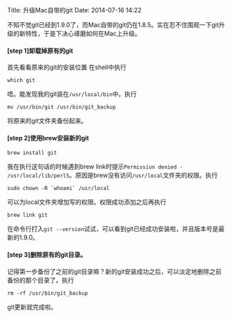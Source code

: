 Title: 升级Mac自带的git
Date: 2014-07-16 14:22

不知不觉git已经到1.9.0了，而Mac自带的git仍在1.8.5。实在忍不住围观一下git升级的新特性，于是下决心琢磨如何在Mac上升级。

#### [step 1]卸载掉原有的git  
首先看看原来的git的安装位置
在shell中执行  
```
which git
```
唔。能发现我的git装在`/usr/local/bin`中。执行
```
mv /usr/bin/git /usr/bin/git_backup
```
将原来的git文件夹备份起来。

#### [step 2]使用brew安装新的git
```
brew install git
```
我在执行这句话的时候遇到brew link时提示`Permission denied - /usr/local/lib/perl5`。原因是brew没有访问`/usr/local`文件夹的权限。执行
```
sudo chown -R `whoami` /usr/local
```
可以为local文件夹增加写的权限。权限成功添加之后再执行
```
brew link git
```
在命令行打入`git --version`试试，可以看到git已经成功安装啦，并且版本号是最新的1.9.0。

#### [step 3]删除原有的git目录。
记得第一步备份了之前的git目录嘛？新的git安装成功之后，可以淡定地删除之前备份的那个目录了。执行
```
rm -rf /usr/bin/git_backup
```
git更新就完成啦。